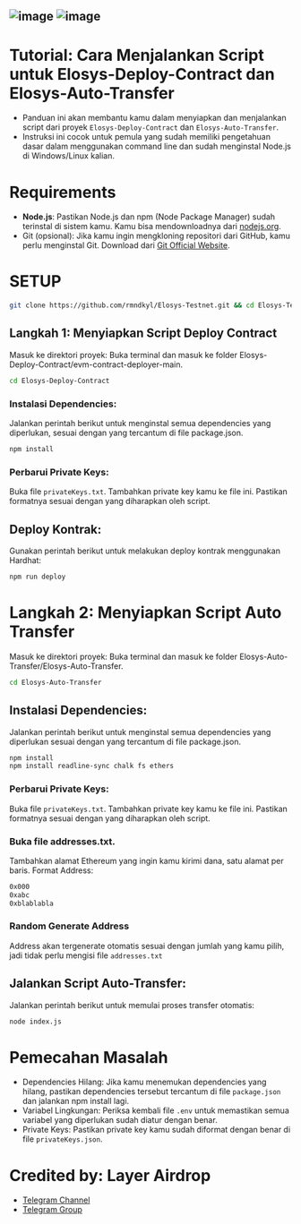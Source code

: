 ![image](https://github.com/user-attachments/assets/37c4273a-c6a4-41c8-b58c-5805c445b94d)
![image](https://github.com/user-attachments/assets/4ba328c2-3e0c-41a9-ae6f-1864596aa9d7)
----------------------------------------------------------------
# Tutorial: Cara Menjalankan Script untuk Elosys-Deploy-Contract dan Elosys-Auto-Transfer
 - Panduan ini akan membantu kamu dalam menyiapkan dan menjalankan script dari proyek `Elosys-Deploy-Contract` dan `Elosys-Auto-Transfer`.
 - Instruksi ini cocok untuk pemula yang sudah memiliki pengetahuan dasar dalam menggunakan command line dan sudah menginstal Node.js di Windows/Linux kalian.

# Requirements
 - **Node.js**: Pastikan Node.js dan npm (Node Package Manager) sudah terinstal di sistem kamu. Kamu bisa mendownloadnya dari [nodejs.org](https://nodejs.org/en/download/prebuilt-installer).
 - Git (opsional): Jika kamu ingin mengkloning repositori dari GitHub, kamu perlu menginstal Git. Download dari [Git Official Website](https://git-scm.com).

# SETUP
```bash
git clone https://github.com/rmndkyl/Elosys-Testnet.git && cd Elosys-Testnet
```

## Langkah 1: Menyiapkan Script Deploy Contract
Masuk ke direktori proyek:
Buka terminal dan masuk ke folder Elosys-Deploy-Contract/evm-contract-deployer-main.
```bash
cd Elosys-Deploy-Contract
```

### Instalasi Dependencies:
Jalankan perintah berikut untuk menginstal semua dependencies yang diperlukan, sesuai dengan yang tercantum di file package.json.
```bash
npm install
```

### Perbarui Private Keys:
Buka file `privateKeys.txt`.
Tambahkan private key kamu ke file ini. Pastikan formatnya sesuai dengan yang diharapkan oleh script.

## Deploy Kontrak:
Gunakan perintah berikut untuk melakukan deploy kontrak menggunakan Hardhat:
```bash
npm run deploy
```

# Langkah 2: Menyiapkan Script Auto Transfer
Masuk ke direktori proyek:
Buka terminal dan masuk ke folder Elosys-Auto-Transfer/Elosys-Auto-Transfer.
```bash
cd Elosys-Auto-Transfer
```
## Instalasi Dependencies:
Jalankan perintah berikut untuk menginstal semua dependencies yang diperlukan sesuai dengan yang tercantum di file package.json.
```bash
npm install
npm install readline-sync chalk fs ethers
```

### Perbarui Private Keys:
Buka file `privateKeys.txt`.
Tambahkan private key kamu ke file ini. Pastikan formatnya sesuai dengan yang diharapkan oleh script.

### Buka file addresses.txt.
Tambahkan alamat Ethereum yang ingin kamu kirimi dana, satu alamat per baris.
Format Address:
```bash
0x000
0xabc
0xblablabla
```

### Random Generate Address
Address akan tergenerate otomatis sesuai dengan jumlah yang kamu pilih, jadi tidak perlu mengisi file `addresses.txt`

## Jalankan Script Auto-Transfer:
Jalankan perintah berikut untuk memulai proses transfer otomatis:
```bash
node index.js
```

# Pemecahan Masalah
- Dependencies Hilang: Jika kamu menemukan dependencies yang hilang, pastikan dependencies tersebut tercantum di file `package.json` dan jalankan npm install lagi.
- Variabel Lingkungan: Periksa kembali file `.env` untuk memastikan semua variabel yang diperlukan sudah diatur dengan benar.
- Private Keys: Pastikan private key kamu sudah diformat dengan benar di file `privateKeys.json`.

# Credited by: Layer Airdrop
 - [Telegram Channel](https://t.me/layerairdrop)
 - [Telegram Group](https://t.me/layerairdropdiskusi)
